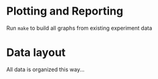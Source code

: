 
# Plotting and Reporting

Run `make` to build all graphs from existing experiment data

# Data layout
All data is organized this way...
